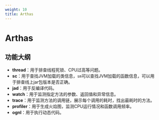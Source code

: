 ```yaml
---
weight: 10
title: Arthas
---
```


# Arthas

## 功能大纲

- **thread**：用于排查线程死锁、CPU过高等问题。
- **sc**：用于查找JVM加载的类信息，`sm`可以查找JVM加载的函数信息，可以用于排查线上jar包版本是否正确。
- **jad**：用于反编译代码。
- **watch**：用于监测指定方法的参数、返回值和异常信息。
- **trace**：用于监测方法的调用链，展示每个调用的耗时，找出最耗时的方法。
- **profiler**：用于生成火焰图，监测CPU运行情况和函数调用频率。
- **ognl**：用于执行动态代码。